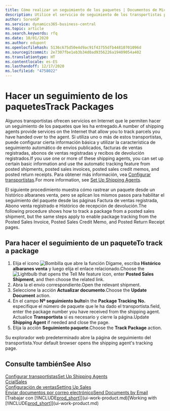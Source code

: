 ```yaml
---
title: Cómo realizar un seguimiento de los paquetes | Documentos de Microsoft
description: Utilice el servicio de seguimiento de los transportistas para ver el progreso de una entrega.
author: SorenGP
ms.service: dynamics365-business-central
ms.topic: article
ms.search.keywords: rfq
ms.date: 10/01/2020
ms.author: edupont
ms.openlocfilehash: 5136c675d50e4d9ac91f43755dfb44810701096d
ms.sourcegitcommit: 2e7307fbe1eb3b34d0ad9356226a19409054a402
ms.translationtype: HT
ms.contentlocale: es-ES
ms.lasthandoff: 12/17/2020
ms.locfileid: "4758022"
---
```

# <a name="track-packages"></a><span data-ttu-id="550f3-103">Hacer un seguimiento de los paquetes</span><span class="sxs-lookup"><span data-stu-id="550f3-103">Track Packages</span></span>

<span data-ttu-id="550f3-104">Algunos transportistas ofrecen servicios en Internet que le permiten hacer un seguimiento de los paquetes que les ha entregado.</span><span class="sxs-lookup"><span data-stu-id="550f3-104">A number of shipping agents provide services on the Internet that allow you to track parcels you have handed over to the agent.</span></span> <span data-ttu-id="550f3-105">Si utiliza uno o más de estos transportistas, puede configurar cierta información básica y utilizar la característica de seguimiento automático de envíos publicados, facturas de ventas registradas, abonos de ventas registradas y recibos de devolución registrados.</span><span class="sxs-lookup"><span data-stu-id="550f3-105">If you use one or more of these shipping agents, you can set up certain basic information and use the automatic tracking feature from posted shipments, posted sales invoices, posted sales credit memos, and posted return receipts.</span></span> <span data-ttu-id="550f3-106">Para obtener más información, vea [Configurar transportistas](sales-how-to-set-up-shipping-agents.md).</span><span class="sxs-lookup"><span data-stu-id="550f3-106">For more information, see [Set Up Shipping Agents](sales-how-to-set-up-shipping-agents.md).</span></span>  

<span data-ttu-id="550f3-107">El siguiente procedimiento muestra cómo rastrear un paquete desde un histórico albaranes venta, pero se aplican los mismos pasos para habilitar el seguimiento del paquete desde las páginas Factura de ventas registrada, Abono venta registrado e Histórico de recepción de devolución.</span><span class="sxs-lookup"><span data-stu-id="550f3-107">The following procedure shows how to track a package from a posted sales shipment, but the same steps apply to enable package tracking from the Posted Sales Invoice, Posted Sales Credit Memo, and Posted Return Receipt pages.</span></span>  

## <a name="to-track-a-package"></a><span data-ttu-id="550f3-108">Para hacer el seguimiento de un paquete</span><span class="sxs-lookup"><span data-stu-id="550f3-108">To track a package</span></span>

1. <span data-ttu-id="550f3-109">Elija el icono ![Bombilla que abre la función Dígame](media/ui-search/search_small.png "Dígame qué desea hacer"), escriba **Histórico albaranes venta** y luego elija el enlace relacionado.</span><span class="sxs-lookup"><span data-stu-id="550f3-109">Choose the ![Lightbulb that opens the Tell Me feature](media/ui-search/search_small.png "Tell me what you want to do") icon, enter **Posted Sales Shipment**, and then choose the related link.</span></span>
2. <span data-ttu-id="550f3-110">Abra la el envío correspondiente.</span><span class="sxs-lookup"><span data-stu-id="550f3-110">Open the relevant shipment.</span></span>
3. <span data-ttu-id="550f3-111">Seleccione la acción **Actualizar documento**.</span><span class="sxs-lookup"><span data-stu-id="550f3-111">Choose the **Update Document** action.</span></span>
4. <span data-ttu-id="550f3-112">En el campo **Nº seguimiento bulto**</span><span class="sxs-lookup"><span data-stu-id="550f3-112">In the **Package Tracking No.**</span></span> <span data-ttu-id="550f3-113">especifique el número de paquete que le ha dado el transportista.</span><span class="sxs-lookup"><span data-stu-id="550f3-113">field, enter the package number you have received from the shipping agent.</span></span> <span data-ttu-id="550f3-114">Actualice **Transportista** si es necesario y cierre la página.</span><span class="sxs-lookup"><span data-stu-id="550f3-114">Update **Shipping Agent** if needed and close the page.</span></span>
5. <span data-ttu-id="550f3-115">Elija la acción **Seguimiento paquete**.</span><span class="sxs-lookup"><span data-stu-id="550f3-115">Choose the **Track Package** action.</span></span>

<span data-ttu-id="550f3-116">Su explorador web predeterminado abre la página de seguimiento del transportista.</span><span class="sxs-lookup"><span data-stu-id="550f3-116">Your default browser opens the shipping agent's tracking page.</span></span>

## <a name="see-also"></a><span data-ttu-id="550f3-117">Consulte también</span><span class="sxs-lookup"><span data-stu-id="550f3-117">See Also</span></span>

[<span data-ttu-id="550f3-118">Configurar transportistas</span><span class="sxs-lookup"><span data-stu-id="550f3-118">Set Up Shipping Agents</span></span>](sales-how-to-set-up-shipping-agents.md)  
[<span data-ttu-id="550f3-119">Ccial</span><span class="sxs-lookup"><span data-stu-id="550f3-119">Sales</span></span>](sales-manage-sales.md)  
[<span data-ttu-id="550f3-120">Configuración de ventas</span><span class="sxs-lookup"><span data-stu-id="550f3-120">Setting Up Sales</span></span>](sales-setup-sales.md)  
[<span data-ttu-id="550f3-121">Enviar documentos por correo electrónico</span><span class="sxs-lookup"><span data-stu-id="550f3-121">Send Documents by Email</span></span>](ui-how-send-documents-email.md)  
<span data-ttu-id="550f3-122">[Trabajar con [!INCLUDE[prod_short](includes/prod_short.md)]](ui-work-product.md)</span><span class="sxs-lookup"><span data-stu-id="550f3-122">[Working with [!INCLUDE[prod_short](includes/prod_short.md)]](ui-work-product.md)</span></span>
